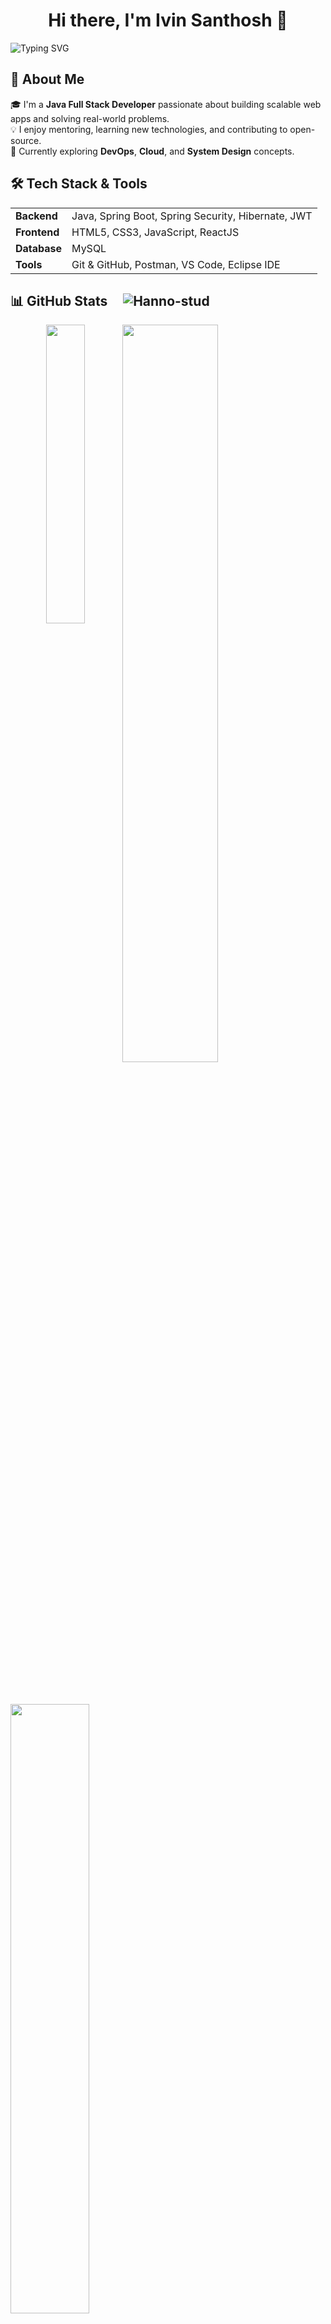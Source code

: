 <h1 align="center">Hi there, I'm Ivin Santhosh 👋</h1>

![Typing SVG](https://readme-typing-svg.demolab.com?font=Fira+Code&size=28&pause=1000&center=true&vCenter=true&width=800&color=04e0bb&lines=Exploring+Cloud+and+DevOps+☁️;Building+Real-World+Projects+🌍;A+Passionate+Java+Programmer+☕)


## 🚀 About Me

🎓 I'm a **Java Full Stack Developer** passionate about building scalable web apps and solving real-world problems.  
💡 I enjoy mentoring, learning new technologies, and contributing to open-source.  
🌱 Currently exploring **DevOps**, **Cloud**, and **System Design** concepts.

## 🛠️ Tech Stack & Tools

<table>
  <tr>
    <td><strong>Backend</strong></td>
    <td>Java, Spring Boot, Spring Security, Hibernate, JWT</td>
  </tr>
  <tr>
    <td><strong>Frontend</strong></td>
    <td>HTML5, CSS3, JavaScript, ReactJS</td>
  </tr>
  <tr>
    <td><strong>Database</strong></td>
    <td>MySQL</td>
  </tr>
  <tr>
    <td><strong>Tools</strong></td>
    <td>Git & GitHub, Postman, VS Code, Eclipse IDE</td>
  </tr>
</table>

## 📊 GitHub Stats &nbsp;&nbsp;&nbsp; <img src="https://komarev.com/ghpvc/?username=Hanno-stud&label=Profile%20views&color=0e75b6&style=flat" alt="Hanno-stud" />

<p align="center">
<a href="https://github.com/Hanno-stud"><img align="left" width="35%" src="https://github-readme-stats.vercel.app/api/top-langs/?username=Hanno-stud&theme=tokyonight&hide_border=true"></a>

<a href="https://github.com/Hanno-stud"><img width="55%" height="auto" src="https://github-profile-summary-cards.vercel.app/api/cards/profile-details?username=Hanno-stud&theme=tokyonight&hide_border=true"></a>

<br />
<br />

<a href="https://github.com/Hanno-stud"><img width="50%" src="https://github-readme-streak-stats.herokuapp.com/?user=Hanno-stud&theme=tokyonight&hide_border=true"></a>

[![Ivin's GitHub stats](https://github-readme-stats.vercel.app/api?username=Hanno-stud&theme=calm_pink&show_icons=true)](https://github.com/Hanno-stud)
</p>
